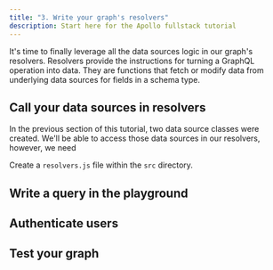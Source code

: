```yaml
---
title: "3. Write your graph's resolvers"
description: Start here for the Apollo fullstack tutorial
---
```


It's time to finally leverage all the data sources logic in our graph's resolvers. Resolvers provide the instructions for turning a GraphQL operation into data. They are functions that fetch or modify data from underlying data sources for fields in a schema type.

<h2 id="data-sources">Call your data sources in resolvers</h2>

In the previous section of this tutorial, two data source classes were created. We'll be able to access those data sources in our resolvers, however, we need

Create a `resolvers.js` file within the `src` directory.

<h2 id="write-query">Write a query in the playground</h2>

<h2 id="authentication">Authenticate users</h2>

<h2 id="testing">Test your graph</h2>